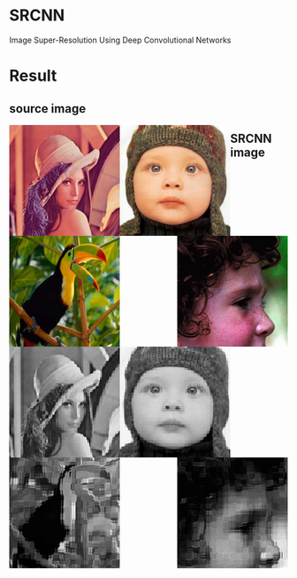 # SRCNN
Image Super-Resolution Using Deep Convolutional Networks

# Result

## source image
<img src="https://github.com/ch135/SRCNN/blob/master/Test/Set14/lenna.bmp" width="200" height="200" align="left"/>
<img src="https://github.com/ch135/SRCNN/blob/master/Test/Set5/baby_GT.bmp" width="200" height="200" align="left"/>
<img src="https://github.com/ch135/SRCNN/blob/master/Test/Set5/bird_GT.bmp" width="200" height="200" align="left"/>
<img src="https://github.com/ch135/SRCNN/blob/master/Test/Set5/head_GT.bmp" width="200" height="200" align="right"/>


## SRCNN image
<img src="https://github.com/ch135/SRCNN/blob/master/sample/text_image.png" width="200" height="200" alt="结果" align="left"/>
<img src="https://github.com/ch135/SRCNN/blob/master/sample/text_image0.png" width="200" height="200" alt="结果" align="left"/>
<img src="https://github.com/ch135/SRCNN/blob/master/sample/text_image1.png" width="200" height="200" alt="结果" align="left"/>
<img src="https://github.com/ch135/SRCNN/blob/master/sample/text_image3.png" width="200" height="200" alt="结果" align="right"/>
